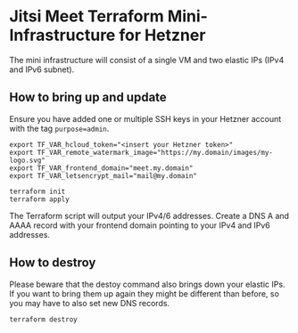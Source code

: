 # Jitsi Meet Terraform Mini-Infrastructure for Hetzner

The mini infrastructure will consist of a single VM and two elastic IPs (IPv4 and IPv6 subnet).

## How to bring up and update

Ensure you have added one or multiple SSH keys in your Hetzner account with the tag `purpose=admin`.

```
export TF_VAR_hcloud_token="<insert your Hetzner token>"
export TF_VAR_remote_watermark_image="https://my.domain/images/my-logo.svg"
export TF_VAR_frontend_domain="meet.my.domain"
export TF_VAR_letsencrypt_mail="mail@my.domain"

terraform init
terraform apply
```

The Terraform script will output your IPv4/6 addresses. Create a DNS A and AAAA record with your frontend domain pointing to your IPv4 and IPv6 addresses.

## How to destroy

Please beware that the destoy command also brings down your elastic IPs. If you want to bring them up again they might be different than before, so you may have to also set new DNS records.

```
terraform destroy
```
